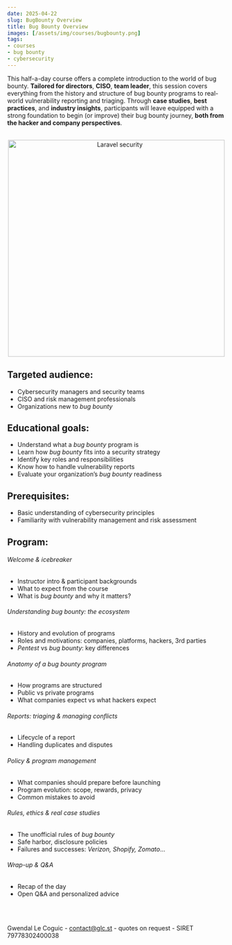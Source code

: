 ```yaml
---
date: 2025-04-22
slug: BugBounty Overview
title: Bug Bounty Overview
images: [/assets/img/courses/bugbounty.png]
tags:
- courses
- bug bounty
- cybersecurity
---
```


This half-a-day course offers a complete introduction to the world of bug bounty. __Tailored for directors__, __CISO__, __team leader__, this session covers everything from the history and structure of bug bounty programs to real-world vulnerability reporting and triaging. Through __case studies__, __best practices__, and __industry insights__, participants will leave equipped with a strong foundation to begin (or improve) their bug bounty journey, __both from the hacker and company perspectives__.
<!--more-->

<br>
<center>
    <img src="/assets/img/courses/bugbounty.png" alt="Laravel security" width="500" />
</center>


## Targeted audience:

- Cybersecurity managers and security teams
- CISO and risk management professionals
- Organizations new to _bug bounty_


## Educational goals:
- Understand what a _bug bounty_ program is
- Learn how _bug bounty_ fits into a security strategy
- Identify key roles and responsibilities
- Know how to handle vulnerability reports
- Evaluate your organization’s _bug bounty_ readiness


## Prerequisites:
- Basic understanding of cybersecurity principles
- Familiarity with vulnerability management and risk assessment


## Program:
###### Welcome & icebreaker
- Instructor intro & participant backgrounds  
- What to expect from the course  
- What is _bug bounty_ and why it matters?  

###### Understanding _bug bounty_: the ecosystem
- History and evolution of programs
- Roles and motivations: companies, platforms, hackers, 3rd parties
- _Pentest_ vs _bug bounty_: key differences

###### Anatomy of a _bug bounty_ program
- How programs are structured
- Public vs private programs
- What companies expect vs what hackers expect

###### Reports: triaging & managing conflicts
- Lifecycle of a report
- Handling duplicates and disputes

###### Policy & program management
- What companies should prepare before launching
- Program evolution: scope, rewards, privacy
- Common mistakes to avoid

###### Rules, ethics & real case studies
- The unofficial rules of _bug bounty_
- Safe harbor, disclosure policies
- Failures and successes: _Verizon, Shopify, Zomato_...

###### Wrap-up & Q&A
- Recap of the day
- Open Q&A and personalized advice

<br><br>

Gwendal Le Coguic - <a href="mailto:contact@glc.st" target="_blank">contact@glc.st</a> - quotes on request - SIRET 79778302400038
